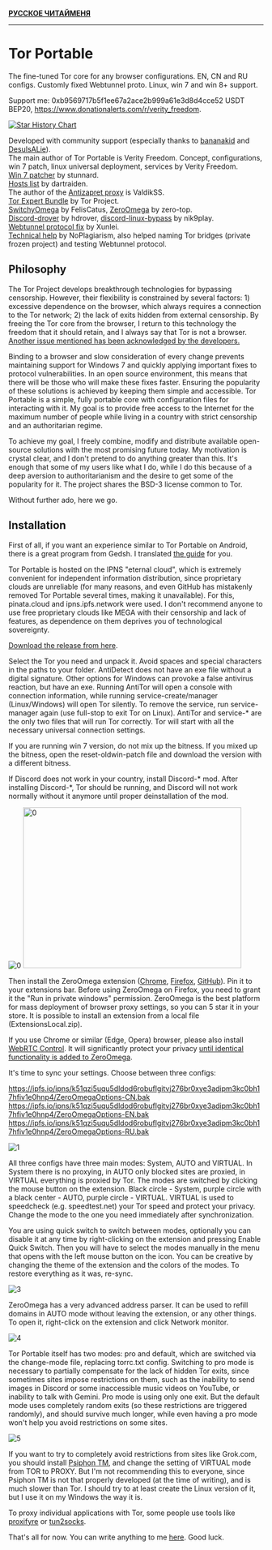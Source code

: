 **[РУССКОЕ ЧИТАЙМЕНЯ](https://github.com/Verity-Freedom/Tor-Portable/blob/main/README-RU.md)**

----
# Tor Portable

The fine-tuned Tor core for any browser configurations. EN, CN and RU configs. Customly fixed Webtunnel proto. Linux, win 7 and win 8+ support.

Support me: 0xb9569717b5f1ee67a2ace2b999a61e3d8d4cce52 USDT BEP20, https://www.donationalerts.com/r/verity_freedom.

<a href="https://star-history.com/#Verity-Freedom/Tor-Portable&Date">
 <picture>
   <source media="(prefers-color-scheme: dark)" srcset="https://api.star-history.com/svg?repos=Verity-Freedom/Tor-Portable&type=Date&theme=dark" />
   <source media="(prefers-color-scheme: light)" srcset="https://api.star-history.com/svg?repos=Verity-Freedom/Tor-Portable&type=Date" />
   <img alt="Star History Chart" src="https://api.star-history.com/svg?repos=Verity-Freedom/Tor-Portable&type=Date" />
 </picture>
</a>

Developed with community support (especially thanks to [bananakid](https://github.com/anticensority/runet-censorship-bypass/issues/224#issuecomment-2025676123) and [DesuIsALie](https://github.com/Verity-Freedom/Tor-Portable/issues/2#issuecomment-2362230547)).  
The main author of Tor Portable is Verity Freedom. Concept, configurations, win 7 patch, linux universal deployment, services by Verity Freedom.  
[Win 7 patcher](https://github.com/stunndard/golangwin7patch) by stunnard.  
[Hosts list](https://github.com/dartraiden/no-russia-hosts) by dartraiden.  
The author of the [Antizapret proxy](http://antizapret.prostovpn.org/) is ValdikSS.  
[Tor Expert Bundle](https://www.torproject.org/download/tor/) by Tor Project.  
[SwitchyOmega](https://github.com/FelisCatus/SwitchyOmega) by FelisCatus, [ZeroOmega](https://github.com/zero-peak/ZeroOmega) by zero-top.  
[Discord-drover](https://github.com/hdrover/discord-drover) by hdrover, [discord-linux-bypass](https://github.com/nik9play/discord-linux-bypass) by nik9play.  
[Webtunnel protocol fix](https://ntc.party/t/мосты-webtunnel-в-tor-browser/15595/150) by Xunlei.  
[Technical help](https://github.com/Verity-Freedom/Tor-Portable/commits?author=NoPlagiarism) by NoPlagiarism, also helped naming Tor bridges (private frozen project) and testing Webtunnel protocol.

## Philosophy

The Tor Project develops breakthrough technologies for bypassing censorship. However, their flexibility is constrained by several factors: 1) excessive dependence on the browser, which always requires a connection to the Tor network; 2) the lack of exits hidden from external censorship. By freeing the Tor core from the browser, I return to this technology the freedom that it should retain, and I always say that Tor is not a browser. [Another issue mentioned has been acknowledged by the developers.](https://gitlab.torproject.org/tpo/core/tor/-/issues/41098)

Binding to a browser and slow consideration of every change prevents maintaining support for Windows 7 and quickly applying important fixes to protocol vulnerabilities. In an open source environment, this means that there will be those who will make these fixes faster. Ensuring the popularity of these solutions is achieved by keeping them simple and accessible. Tor Portable is a simple, fully portable core with configuration files for interacting with it. My goal is to provide free access to the Internet for the maximum number of people while living in a country with strict censorship and an authoritarian regime.

To achieve my goal, I freely combine, modify and distribute available open-source solutions with the most promising future today. My motivation is crystal clear, and I don't pretend to do anything greater than this. It's enough that some of my users like what I do, while I do this because of a deep aversion to authoritarianism and the desire to get some of the popularity for it. The project shares the BSD-3 license common to Tor.

Without further ado, here we go.

## Installation

First of all, if you want an experience similar to Tor Portable on Android, there is a great program from Gedsh. I translated [the guide](https://github.com/Verity-Freedom/Tor-Portable/wiki/InviZible-Pro-EN) for you.

Tor Portable is hosted on the IPNS "eternal cloud", which is extremely convenient for independent information distribution, since proprietary clouds are unreliable (for many reasons, and even GitHub has mistakenly removed Tor Portable several times, making it unavailable). For this, pinata.cloud and ipns.ipfs.network were used. I don't recommend anyone to use free proprietary clouds like MEGA with their censorship and lack of features, as dependence on them deprives you of technological sovereignty.

[Download the release from here](https://ipfs.io/ipns/k51qzi5uqu5dldod6robuflgitvj276br0xye3adipm3kc0bh17hfiv1e0hnp4/).

Select the Tor you need and unpack it. Avoid spaces and special characters in the paths to your folder. AntiDetect does not have an exe file without a digital signature. Other options for Windows can provoke a false antivirus reaction, but have an exe. Running AntiTor will open a console with connection information, while running service-create/manager (Linux/Windows) will open Tor silently. To remove the service, run service-manager again (use full-stop to exit Tor on Linux). AntiTor and service-* are the only two files that will run Tor correctly. Tor will start with all the necessary universal connection settings.

If you are running win 7 version, do not mix up the bitness. If you mixed up the bitness, open the reset-oldwin-patch file and download the version with a different bitness.

If Discord does not work in your country, install Discord-* mod. After installing Discord-*, Tor should be running, and Discord will not work normally without it anymore until proper deinstallation of the mod.

![0](https://github.com/user-attachments/assets/aa520f99-cc6a-45f3-84d5-6da15b587225)
<img width="431" height="317" alt="0" src="https://github.com/user-attachments/assets/f22e0395-b851-4606-aebe-eb3b69788007" />

Then install the ZeroOmega extension ([Chrome](https://chromewebstore.google.com/detail/proxy-switchyomega-3-zero/pfnededegaaopdmhkdmcofjmoldfiped), [Firefox](https://addons.mozilla.org/en-US/firefox/addon/zeroomega/), [GitHub](https://github.com/zero-peak/ZeroOmega)). Pin it to your extensions bar. Before using ZeroOmega on Firefox, you need to grant it the "Run in private windows" permission. ZeroOmega is the best platform for mass deployment of browser proxy settings, so you can 5 star it in your store. It is possible to install an extension from a local file (ExtensionsLocal.zip).

If you use Chrome or similar (Edge, Opera) browser, please also install [WebRTC Control](https://chromewebstore.google.com/detail/webrtc-control/fjkmabmdepjfammlpliljpnbhleegehm). It will significantly protect your privacy [until identical functionality is added to ZeroOmega](https://github.com/zero-peak/ZeroOmega/issues/182).

It's time to sync your settings. Choose between three configs:

https://ipfs.io/ipns/k51qzi5uqu5dldod6robuflgitvj276br0xye3adipm3kc0bh17hfiv1e0hnp4/ZeroOmegaOptions-CN.bak  
https://ipfs.io/ipns/k51qzi5uqu5dldod6robuflgitvj276br0xye3adipm3kc0bh17hfiv1e0hnp4/ZeroOmegaOptions-EN.bak  
https://ipfs.io/ipns/k51qzi5uqu5dldod6robuflgitvj276br0xye3adipm3kc0bh17hfiv1e0hnp4/ZeroOmegaOptions-RU.bak

![1](https://github.com/user-attachments/assets/ba35f792-2e3a-4113-94da-f26a3e9fad26)

All three configs have three main modes: System, AUTO and VIRTUAL. In System there is no proxying, in AUTO only blocked sites are proxied, in VIRTUAL everything is proxied by Tor. The modes are switched by clicking the mouse button on the extension. Black circle - System, purple circle with a black center - AUTO, purple circle - VIRTUAL. VIRTUAL is used to speedcheck (e.g. speedtest.net) your Tor speed and protect your privacy. Change the mode to the one you need immediately after synchronization.

You are using quick switch to switch between modes, optionally you can disable it at any time by right-clicking on the extension and pressing Enable Quick Switch. Then you will have to select the modes manually in the menu that opens with the left mouse button on the icon. You can be creative by changing the theme of the extension and the colors of the modes. To restore everything as it was, re-sync.

![3](https://github.com/user-attachments/assets/c055ca4c-d531-4680-ba96-d3fe7bf1c64a)

ZeroOmega has a very advanced address parser. It can be used to refill domains in AUTO mode without leaving the extension, or any other things. To open it, right-click on the extension and click Network monitor.

![4](https://github.com/user-attachments/assets/a96c04ae-fa78-4c4a-815e-7aac65ffab2c)

Tor Portable itself has two modes: pro and default, which are switched via the change-mode file, replacing torrc.txt config. Switching to pro mode is necessary to partially compensate for the lack of hidden Tor exits, since sometimes sites impose restrictions on them, such as the inability to send images in Discord or some inaccessible music videos on YouTube, or inability to talk with Gemini. Pro mode is using only one exit. But the default mode uses completely random exits (so these restrictions are triggered randomly), and should survive much longer, while even having a pro mode won't help you avoid restrictions on some sites.

![5](https://github.com/user-attachments/assets/bc404d5e-f8eb-498d-a894-1aade051eedb)

If you want to try to completely avoid restrictions from sites like Grok.com, you should install [Psiphon TM](https://github.com/Verity-Freedom/Tor-Portable/releases/tag/v1.0), and change the setting of VIRTUAL mode from TOR to PROXY. But I'm not recommending this to everyone, since Psiphon TM is not that properly developed (at the time of writing), and is much slower than Tor. I should try to at least create the Linux version of it, but I use it on my Windows the way it is.

To proxy individual applications with Tor, some people use tools like [proxifyre](https://github.com/wiresock/proxifyre) or [tun2socks](https://github.com/xjasonlyu/tun2socks).

That's all for now. You can write anything to me [here](https://github.com/Verity-Freedom/Tor-Portable/issues/8). Good luck.
